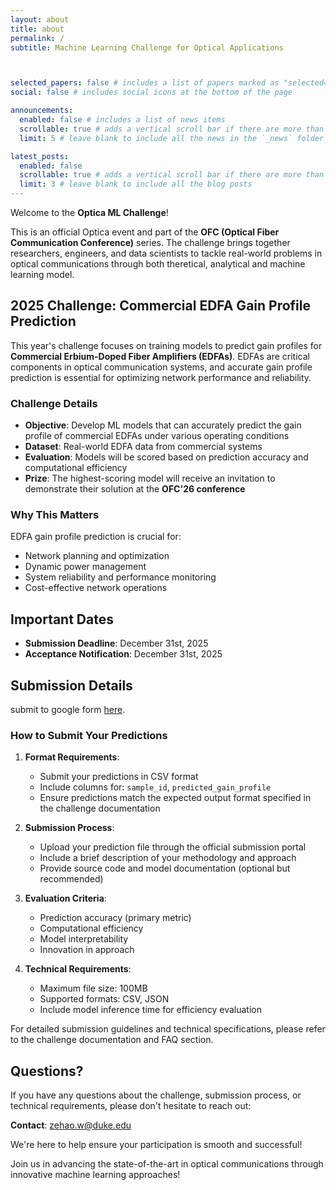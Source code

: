 ```yaml
---
layout: about
title: about
permalink: /
subtitle: Machine Learning Challenge for Optical Applications



selected_papers: false # includes a list of papers marked as "selected={true}"
social: false # includes social icons at the bottom of the page

announcements:
  enabled: false # includes a list of news items
  scrollable: true # adds a vertical scroll bar if there are more than 3 news items
  limit: 5 # leave blank to include all the news in the `_news` folder

latest_posts:
  enabled: false
  scrollable: true # adds a vertical scroll bar if there are more than 3 new posts items
  limit: 3 # leave blank to include all the blog posts
---
```


Welcome to the **Optica ML Challenge**!

This is an official Optica event and part of the **OFC (Optical Fiber Communication Conference)** series. The challenge brings together researchers, engineers, and data scientists to tackle real-world problems in optical communications through both theretical, analytical and machine learning model.

## 2025 Challenge: Commercial EDFA Gain Profile Prediction

This year's challenge focuses on training models to predict gain profiles for **Commercial Erbium-Doped Fiber Amplifiers (EDFAs)**. EDFAs are critical components in optical communication systems, and accurate gain profile prediction is essential for optimizing network performance and reliability.

### Challenge Details

- **Objective**: Develop ML models that can accurately predict the gain profile of commercial EDFAs under various operating conditions
- **Dataset**: Real-world EDFA data from commercial systems
- **Evaluation**: Models will be scored based on prediction accuracy and computational efficiency
- **Prize**: The highest-scoring model will receive an invitation to demonstrate their solution at the **OFC'26 conference**

### Why This Matters

EDFA gain profile prediction is crucial for:
- Network planning and optimization
- Dynamic power management
- System reliability and performance monitoring
- Cost-effective network operations

## Important Dates

- **Submission Deadline**: December 31st, 2025
- **Acceptance Notification**: December 31st, 2025

## Submission Details

submit to google form [here](mailto:zehao.w@duke.edu).

### How to Submit Your Predictions

1. **Format Requirements**:
   - Submit your predictions in CSV format
   - Include columns for: `sample_id`, `predicted_gain_profile`
   - Ensure predictions match the expected output format specified in the challenge documentation

2. **Submission Process**:
   - Upload your prediction file through the official submission portal
   - Include a brief description of your methodology and approach
   - Provide source code and model documentation (optional but recommended)

3. **Evaluation Criteria**:
   - Prediction accuracy (primary metric)
   - Computational efficiency
   - Model interpretability
   - Innovation in approach

4. **Technical Requirements**:
   - Maximum file size: 100MB
   - Supported formats: CSV, JSON
   - Include model inference time for efficiency evaluation

For detailed submission guidelines and technical specifications, please refer to the challenge documentation and FAQ section.

## Questions?

If you have any questions about the challenge, submission process, or technical requirements, please don't hesitate to reach out:

**Contact**: [zehao.w@duke.edu](mailto:zehao.w@duke.edu)

We're here to help ensure your participation is smooth and successful!

Join us in advancing the state-of-the-art in optical communications through innovative machine learning approaches!
